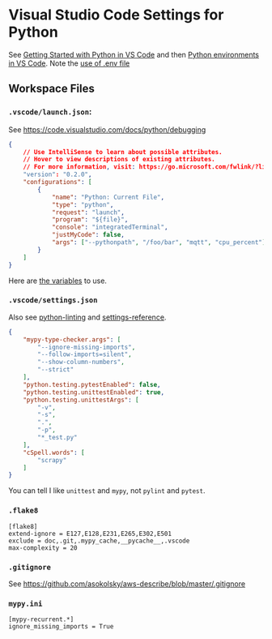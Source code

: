 # Visual Studio Code Settings for Python

See
[Getting Started with Python in VS Code](https://code.visualstudio.com/docs/python/python-tutorial)
and then
[Python environments in VS Code](https://code.visualstudio.com/docs/python/environments).
Note the
[use of .env file](https://code.visualstudio.com/docs/python/environments#_environment-variable-definitions-file)

## Workspace Files

### `.vscode/launch.json`:

See https://code.visualstudio.com/docs/python/debugging

```json
{
    // Use IntelliSense to learn about possible attributes.
    // Hover to view descriptions of existing attributes.
    // For more information, visit: https://go.microsoft.com/fwlink/?linkid=830387
    "version": "0.2.0",
    "configurations": [
        {
            "name": "Python: Current File",
            "type": "python",
            "request": "launch",
            "program": "${file}",
            "console": "integratedTerminal",
            "justMyCode": false,
            "args": ["--pythonpath", "/foo/bar", "mqtt", "cpu_percent"],
        }
    ]
}
```

Here are
[the variables](https://code.visualstudio.com/docs/editor/variables-reference)
to use.

### `.vscode/settings.json`

Also see [python-linting](python-linting.html) and
[settings-reference](https://code.visualstudio.com/docs/python/settings-reference).

```json
{
    "mypy-type-checker.args": [
        "--ignore-missing-imports",
        "--follow-imports=silent",
        "--show-column-numbers",
        "--strict"
    ],
    "python.testing.pytestEnabled": false,
    "python.testing.unittestEnabled": true,
    "python.testing.unittestArgs": [
        "-v",
        "-s",
        ".",
        "-p",
        "*_test.py"
    ],
    "cSpell.words": [
        "scrapy"
    ]
}
```

You can tell I like `unittest` and `mypy`, not `pylint` and `pytest`.

### `.flake8`

```
[flake8]
extend-ignore = E127,E128,E231,E265,E302,E501
exclude = doc,.git,.mypy_cache,__pycache__,.vscode
max-complexity = 20
```


### `.gitignore`

See https://github.com/asokolsky/aws-describe/blob/master/.gitignore

### `mypy.ini`

```
[mypy-recurrent.*]
ignore_missing_imports = True
```
